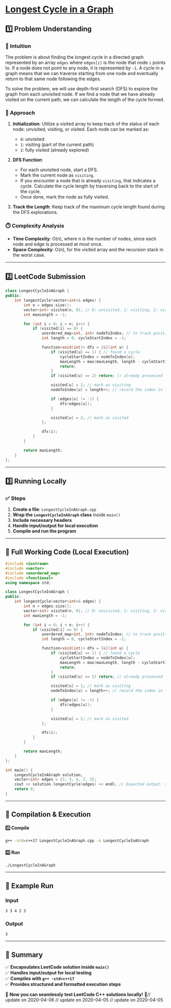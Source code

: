 # **[Longest Cycle in a Graph](https://leetcode.com/problems/longest-cycle-in-a-graph/description/)**  

## **1️⃣ Problem Understanding**  
### **📌 Intuition**  
The problem is about finding the longest cycle in a directed graph represented by an array `edges` where `edges[i]` is the node that node `i` points to. If a node does not point to any node, it is represented by `-1`. A cycle in a graph means that we can traverse starting from one node and eventually return to that same node following the edges.

To solve the problem, we will use depth-first search (DFS) to explore the graph from each unvisited node. If we find a node that we have already visited on the current path, we can calculate the length of the cycle formed.

### **🚀 Approach**  
1. **Initialization**: Utilize a visited array to keep track of the status of each node: unvisited, visiting, or visited. Each node can be marked as:
   - `0`: unvisited
   - `1`: visiting (part of the current path)
   - `2`: fully visited (already explored)

2. **DFS Function**:
   - For each unvisited node, start a DFS.
   - Mark the current node as `visiting`.
   - If you encounter a node that is already `visiting`, that indicates a cycle. Calculate the cycle length by traversing back to the start of the cycle.
   - Once done, mark the node as fully visited.

3. **Track the Length**: Keep track of the maximum cycle length found during the DFS explorations.

### **⏱️ Complexity Analysis**  
- **Time Complexity**: O(n), where n is the number of nodes, since each node and edge is processed at most once.
- **Space Complexity**: O(n), for the visited array and the recursion stack in the worst case.

---  

## **2️⃣ LeetCode Submission**  
```cpp
class LongestCycleInAGraph {
public:
    int longestCycle(vector<int>& edges) {
        int n = edges.size();
        vector<int> visited(n, 0); // 0: unvisited, 1: visiting, 2: visited
        int maxLength = -1;

        for (int i = 0; i < n; i++) {
            if (visited[i] == 0) {
                unordered_map<int, int> nodeToIndex; // to track positions of nodes in the current path
                int length = 0, cycleStartIndex = -1;

                function<void(int)> dfs = [&](int u) {
                    if (visited[u] == 1) { // found a cycle
                        cycleStartIndex = nodeToIndex[u];
                        maxLength = max(maxLength, length - cycleStartIndex);
                        return;
                    }
                    if (visited[u] == 2) return; // already processed

                    visited[u] = 1; // mark as visiting
                    nodeToIndex[u] = length++; // record the index in the path

                    if (edges[u] != -1) {
                        dfs(edges[u]);
                    }

                    visited[u] = 2; // mark as visited
                };

                dfs(i);
            }
        }

        return maxLength;
    }
};  
```  

---  

## **3️⃣ Running Locally**  
### **✅ Steps**  
1. **Create a file**: `LongestCycleInAGraph.cpp`  
2. **Wrap the `LongestCycleInAGraph` class** inside `main()`  
3. **Include necessary headers**  
4. **Handle input/output for local execution**  
5. **Compile and run the program**  

---  

## **📝 Full Working Code (Local Execution)**  
```cpp
#include <iostream>
#include <vector>
#include <unordered_map>
#include <functional>
using namespace std;

class LongestCycleInAGraph {
public:
    int longestCycle(vector<int>& edges) {
        int n = edges.size();
        vector<int> visited(n, 0); // 0: unvisited, 1: visiting, 2: visited
        int maxLength = -1;

        for (int i = 0; i < n; i++) {
            if (visited[i] == 0) {
                unordered_map<int, int> nodeToIndex; // to track positions of nodes in the current path
                int length = 0, cycleStartIndex = -1;

                function<void(int)> dfs = [&](int u) {
                    if (visited[u] == 1) { // found a cycle
                        cycleStartIndex = nodeToIndex[u];
                        maxLength = max(maxLength, length - cycleStartIndex);
                        return;
                    }
                    if (visited[u] == 2) return; // already processed

                    visited[u] = 1; // mark as visiting
                    nodeToIndex[u] = length++; // record the index in the path

                    if (edges[u] != -1) {
                        dfs(edges[u]);
                    }

                    visited[u] = 2; // mark as visited
                };

                dfs(i);
            }
        }

        return maxLength;
    }
};

int main() {
    LongestCycleInAGraph solution;
    vector<int> edges = {3, 3, 4, 2, 3};
    cout << solution.longestCycle(edges) << endl; // Expected output: 3
    return 0;
}  
```  

---  

## **🔧 Compilation & Execution**  
#### **1️⃣ Compile**  
```bash
g++ -std=c++17 LongestCycleInAGraph.cpp -o LongestCycleInAGraph
```  

#### **2️⃣ Run**  
```bash
./LongestCycleInAGraph
```  

---  

## **🎯 Example Run**  
### **Input**  
```
3 3 4 2 3
```  
### **Output**  
```
3
```  

---  

## **📌 Summary**  
✅ **Encapsulates LeetCode solution inside `main()`**  
✅ **Handles input/output for local testing**  
✅ **Compiles with `g++ -std=c++17`**  
✅ **Provides structured and formatted execution steps**  

🚀 **Now you can seamlessly test LeetCode C++ solutions locally!** 🚀// update on 2020-04-06
// update on 2020-04-05
// update on 2020-04-05
